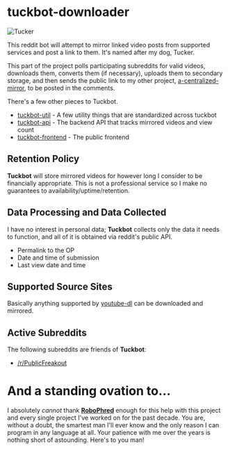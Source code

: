 # tuckbot-downloader

![Tucker](https://raw.githubusercontent.com/kyleratti/tuckbot-downloader/master/img/tucker.jpg)

This reddit bot will attempt to mirror linked video posts from supported services and post a link to them. It's named after my dog, Tucker.

This part of the project polls participating subreddits for valid videos, downloads them, converts them (if necessary), uploads them to secondary storage, and then sends the public link to my other project, [a-centralized-mirror](https://github.com/kyleratti/a-centralized-mirror), to be posted in the comments.

There's a few other pieces to Tuckbot.

- [tuckbot-util](https://github.com/kyleratti/tuckbot-util/) - A few utility things that are standardized across tuckbot
- [tuckbot-api](https://github.com/kyleratti/tuckbot-api/) - The backend API that tracks mirrored videos and view count
- [tuckbot-frontend](https://github.com/kyleratti/tuckbot-web/) - The public frontend

## Retention Policy

**Tuckbot** will store mirrored videos for however long I consider to be financially appropriate. This is not a professional service so I make no guarantees to availability/uptime/retention.

## Data Processing and Data Collected

I have no interest in personal data; **Tuckbot** collects only the data it needs to function, and all of it is obtained via reddit's public API.

- Permalink to the OP
- Date and time of submission
- Last view date and time

## Supported Source Sites

Basically anything supported by [youtube-dl](https://youtube-dl.org/) can be downloaded and mirrored.

## Active Subreddits

The following subreddits are friends of **Tuckbot**:

- [/r/PublicFreakout](https://reddit.com/r/PublicFreakout)

# And a standing ovation to...

I absolutely _cannot_ thank **[RoboPhred](https://github.com/robophred)** enough for this help with this project and every single project I've worked on for the past decade. You are, without a doubt, the smartest man I'll ever know and the only reason I can program in any language at all. Your patience with me over the years is nothing short of astounding. Here's to you man!

